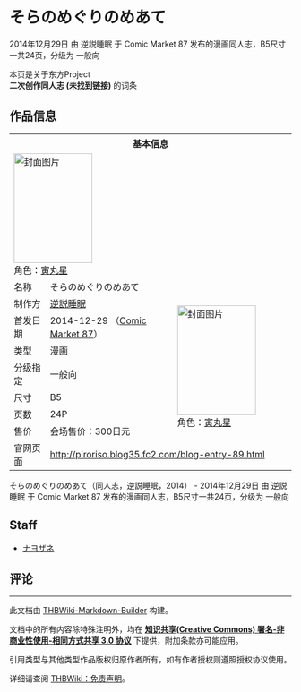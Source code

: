 # そらのめぐりのめあて

<!-- source html: G:\repos\THBWiki-Markdown-Builder\THBWikiMarkdown\Temp\main\6\63\ns0%3A%E3%81%9D%E3%82%89%E3%81%AE%E3%82%81%E3%81%90%E3%82%8A%E3%81%AE%E3%82%81%E3%81%82%E3%81%A6.html -->

2014年12月29日 由 逆説睡眠 于 Comic Market 87 发布的漫画同人志，B5尺寸一共24页，分级为 一般向

本页是关于东方Project  
 **二次创作同人志 (未找到链接)** 的词条
## 作品信息

<table><tbody><tr><th colspan="3">基本信息</th></tr><tr><td class="cover-artwork-mobile" colspan="2"><a href="./文件-そらのめぐりのめあて封面.jpg.md" class="image" title="封面图片"><img alt="封面图片" src="https://upload.thwiki.cc/thumb/3/30/%E3%81%9D%E3%82%89%E3%81%AE%E3%82%81%E3%81%90%E3%82%8A%E3%81%AE%E3%82%81%E3%81%82%E3%81%A6%E5%B0%81%E9%9D%A2.jpg/140px-%E3%81%9D%E3%82%89%E3%81%AE%E3%82%81%E3%81%90%E3%82%8A%E3%81%AE%E3%82%81%E3%81%82%E3%81%A6%E5%B0%81%E9%9D%A2.jpg" decoding="async" loading="lazy" width="140" height="196" srcset="https://upload.thwiki.cc/thumb/3/30/%E3%81%9D%E3%82%89%E3%81%AE%E3%82%81%E3%81%90%E3%82%8A%E3%81%AE%E3%82%81%E3%81%82%E3%81%A6%E5%B0%81%E9%9D%A2.jpg/210px-%E3%81%9D%E3%82%89%E3%81%AE%E3%82%81%E3%81%90%E3%82%8A%E3%81%AE%E3%82%81%E3%81%82%E3%81%A6%E5%B0%81%E9%9D%A2.jpg 1.5x, https://upload.thwiki.cc/thumb/3/30/%E3%81%9D%E3%82%89%E3%81%AE%E3%82%81%E3%81%90%E3%82%8A%E3%81%AE%E3%82%81%E3%81%82%E3%81%A6%E5%B0%81%E9%9D%A2.jpg/279px-%E3%81%9D%E3%82%89%E3%81%AE%E3%82%81%E3%81%90%E3%82%8A%E3%81%AE%E3%82%81%E3%81%82%E3%81%A6%E5%B0%81%E9%9D%A2.jpg 2x" data-file-width="724" data-file-height="1015"></a><div class="cover-char">角色：<a href="./寅丸星.md" title="寅丸星">寅丸星</a></div></td>
</tr><tr><td class="label">名称</td><td colspan="2"> そらのめぐりのめあて </td></tr><tr><td class="label">制作方</td><td><a href="./逆説睡眠.md" title="逆説睡眠">逆説睡眠</a></td><td class="cover-artwork" rowspan="7" style="min-width:196px;"><a href="./文件-そらのめぐりのめあて封面.jpg.md" class="image" title="封面图片"><img alt="封面图片" src="https://upload.thwiki.cc/thumb/3/30/%E3%81%9D%E3%82%89%E3%81%AE%E3%82%81%E3%81%90%E3%82%8A%E3%81%AE%E3%82%81%E3%81%82%E3%81%A6%E5%B0%81%E9%9D%A2.jpg/140px-%E3%81%9D%E3%82%89%E3%81%AE%E3%82%81%E3%81%90%E3%82%8A%E3%81%AE%E3%82%81%E3%81%82%E3%81%A6%E5%B0%81%E9%9D%A2.jpg" decoding="async" loading="lazy" width="140" height="196" srcset="https://upload.thwiki.cc/thumb/3/30/%E3%81%9D%E3%82%89%E3%81%AE%E3%82%81%E3%81%90%E3%82%8A%E3%81%AE%E3%82%81%E3%81%82%E3%81%A6%E5%B0%81%E9%9D%A2.jpg/210px-%E3%81%9D%E3%82%89%E3%81%AE%E3%82%81%E3%81%90%E3%82%8A%E3%81%AE%E3%82%81%E3%81%82%E3%81%A6%E5%B0%81%E9%9D%A2.jpg 1.5x, https://upload.thwiki.cc/thumb/3/30/%E3%81%9D%E3%82%89%E3%81%AE%E3%82%81%E3%81%90%E3%82%8A%E3%81%AE%E3%82%81%E3%81%82%E3%81%A6%E5%B0%81%E9%9D%A2.jpg/279px-%E3%81%9D%E3%82%89%E3%81%AE%E3%82%81%E3%81%90%E3%82%8A%E3%81%AE%E3%82%81%E3%81%82%E3%81%A6%E5%B0%81%E9%9D%A2.jpg 2x" data-file-width="724" data-file-height="1015"></a><div class="cover-char">角色：<a href="./寅丸星.md" title="寅丸星">寅丸星</a></div></td>
</tr><tr><td class="label">首发日期</td><td>2014-12-29&#160;（<a href="/展会作品列表?e=Comic+Market%2387">Comic Market 87</a>）</td></tr><tr><td class="label">类型</td><td>漫画</td></tr><tr><td class="label">分级指定</td><td>一般向</td></tr><tr><td class="label">尺寸</td><td>B5</td></tr><tr><td class="label">页数</td><td>24P</td></tr><tr><td class="label">售价</td><td>会场售价：300日元</td></tr>
<tr><td class="label">官网页面</td><td colspan="2"><a rel="nofollow" class="external free" href="http://piroriso.blog35.fc2.com/blog-entry-89.html">http://piroriso.blog35.fc2.com/blog-entry-89.html</a></td></tr></tbody></table>

そらのめぐりのめあて（同人志，逆説睡眠，2014） - 2014年12月29日 由 逆説睡眠 于 Comic Market 87 发布的漫画同人志，B5尺寸一共24页，分级为 一般向
## Staff
- [ナヨザネ](./ナヨザネ.md)

## 评论




---

此文档由 [THBWiki-Markdown-Builder](https://github.com/Delsin-Yu/THBWiki-Markdown-Builder) 构建。

文档中的所有内容除特殊注明外，均在 [**知识共享(Creative Commons) 署名-非商业性使用-相同方式共享 3.0 协议**](https://creativecommons.org/licenses/by-sa/3.0/deed.zh-hans) 下提供，附加条款亦可能应用。

引用类型与其他类型作品版权归原作者所有，如有作者授权则遵照授权协议使用。

详细请查阅 [THBWiki：免责声明](https://thbwiki.cc/THBWiki:%E5%85%8D%E8%B4%A3%E5%A3%B0%E6%98%8E)。

